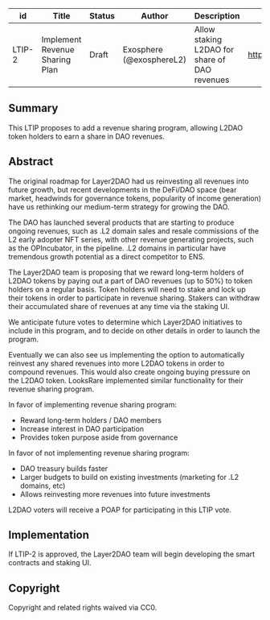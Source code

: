 | id | Title | Status | Author | Description | Discussions to | Created |
| ----------- | ----------- | ----------- | ----------- | ----------- | ----------- | ----------- |
| LTIP-2 | Implement Revenue Sharing Plan| Draft | Exosphere (@exosphereL2) | Allow staking L2DAO for share of DAO revenues | https://discord.gg/PTKzgswQRX | 2022-07-22
 
## Summary
 
This LTIP proposes to add a revenue sharing program, allowing L2DAO token holders to earn a share in DAO revenues.
 
 ## Abstract

The original roadmap for Layer2DAO had us reinvesting all revenues into future growth, but recent developments in the DeFi/DAO space (bear market, headwinds for governance tokens, popularity of income generation) have us rethinking our medium-term strategy for growing the DAO.

The DAO has launched several products that are starting to produce ongoing revenues, such as .L2 domain sales and resale commissions of the L2 early adopter NFT series, with other revenue generating projects, such as the OPIncubator, in the pipeline. .L2 domains in particular have tremendous growth potential as a direct competitor to ENS.

The Layer2DAO team is proposing that we reward long-term holders of L2DAO tokens by paying out a part of DAO revenues (up to 50%) to token holders on a regular basis. Token holders will need to stake and lock up their tokens in order to participate in revenue sharing. Stakers can withdraw their accumulated share of revenues at any time via the staking UI. 

We anticipate future votes to determine which Layer2DAO initiatives to include in this program, and to decide on other details in order to launch the program.

Eventually we can also see us implementing the option to automatically reinvest any shared revenues into more L2DAO tokens in order to compound revenues. This would also create ongoing buying pressure on the L2DAO token. LooksRare implemented similar functionality for their revenue sharing program.

In favor of implementing revenue sharing program:
* Reward long-term holders / DAO members
* Increase interest in DAO participation
* Provides token purpose aside from governance

In favor of not implementing revenue sharing program:
* DAO treasury builds faster
* Larger budgets to build on existing investments (marketing for .L2 domains, etc)
* Allows reinvesting more revenues into future investments

L2DAO voters will receive a POAP for participating in this LTIP vote.

## Implementation

If LTIP-2 is approved, the Layer2DAO team will begin developing the smart contracts and staking UI.
 
## Copyright
 
Copyright and related rights waived via CC0.